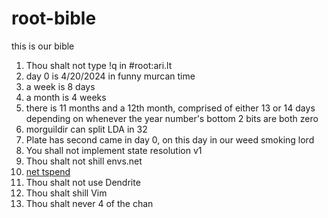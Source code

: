 # root-bible
this is our bible

1. Thou shalt not type !q in #root:ari.lt
2. day 0 is 4/20/2024 in funny murcan time
3. a week is 8 days
4. a month is 4 weeks
5. there is 11 months and a 12th month, comprised of either 13 or 14 days depending on whenever the year number's bottom 2 bits are both zero
6. morguildir can split LDA in 32
7. Plate has second came in day 0, on this day in our weed smoking lord
8. You shall not implement state resolution v1
9. Thou shalt not shill envs.net
10. [net tspend](https://www.youtube.com/watch?v=YT0pU9Pq5qc)
11. Thou shalt not use Dendrite
12. Thou shalt shill Vim
13. Thou shalt never 4 of the chan
